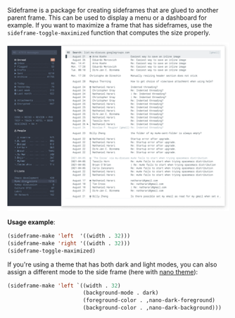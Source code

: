 
Sideframe is a package for creating sideframes that are glued to another
parent frame. This can be used to display a menu or a dashboard for example.
If you want to maximize a frame that has sideframes, use the
`sideframe-toggle-maximized` function that computes the size properly.


![](./sideframe.png)

**Usage example**:

```lisp
(sideframe-make 'left  '((width . 32)))
(sideframe-make 'right '((width . 32)))
(sideframe-toggle-maximized)
```

If you're using a theme that has both dark and light modes, you can also assign
 a different mode to the side frame (here with [nano theme](https://github.com/rougier/nano-theme)):

```lisp
(sideframe-make 'left `((width . 32)
                        (background-mode . dark)
                        (foreground-color . ,nano-dark-foreground)
                        (background-color . ,nano-dark-background)))
```

